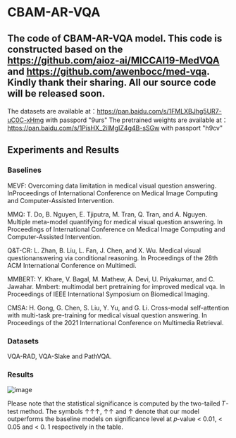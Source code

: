 # CBAM-AR-VQA

## The code of CBAM-AR-VQA model. This code is constructed based on the https://github.com/aioz-ai/MICCAI19-MedVQA and https://github.com/awenbocc/med-vqa. Kindly thank their sharing. All our source code will be released soon.

The datasets are available at：https://pan.baidu.com/s/1FMLXBJhg5UR7-uC0C-xHmg with passpord "9urs" 
The pretrained weights are available at：https://pan.baidu.com/s/1PisHX_2iIMgIZ4g4B-sSGw with passport "h9cv" 


## Experiments and Results
### Baselines
MEVF: Overcoming data limitation in medical visual question answering. InProceedings of International Conference on Medical Image Computing and Computer-Assisted Intervention.

MMQ: T. Do, B. Nguyen, E. Tjiputra, M. Tran, Q. Tran, and A. Nguyen. Multiple meta-model quantifying for medical visual question answering. In Proceedings of International Conference on Medical Image Computing and Computer-Assisted Intervention.

Q&T-CR: L. Zhan, B. Liu, L. Fan, J. Chen, and X. Wu. Medical visual questionanswering via conditional reasoning. In Proceedings of the 28th ACM International Conference on Multimedi.

MMBERT: Y. Khare, V. Bagal, M. Mathew, A. Devi, U. Priyakumar, and C. Jawahar. Mmbert: multimodal bert pretraining for improved medical vqa. In Proceedings of IEEE International Symposium on Biomedical Imaging.

CMSA: H. Gong, G. Chen, S. Liu, Y. Yu, and G. Li. Cross-modal self-attention with multi-task pre-training for medical visual question answering.
In Proceedings of the 2021 International Conference on Multimedia Retrieval.


### Datasets
VQA-RAD, VQA-Slake and PathVQA. 

### Results
![image](https://user-images.githubusercontent.com/35678614/198832513-3cd555ab-5b25-404c-8251-84601fbb8107.png)

Please note that the statistical significance is computed by the two-tailed 𝑇-test method. The symbols ↑↑↑, ↑↑ and ↑ denote that our model outperforms the baseline models on significance level at 𝑝-value < 0.01, < 0.05 and < 0. 1 respectively in the table. 

